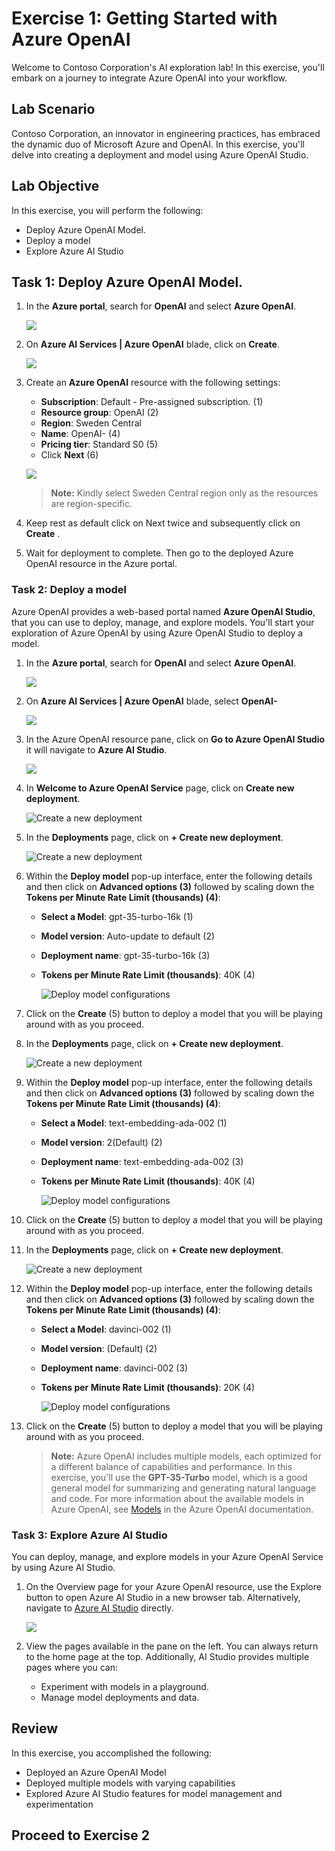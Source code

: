 # Exercise 1: Getting Started with Azure OpenAI

Welcome to Contoso Corporation's AI exploration lab! In this exercise, you'll embark on a journey to integrate Azure OpenAI into your workflow.

## Lab Scenario
 
 Contoso Corporation, an innovator in engineering practices, has embraced the dynamic duo of Microsoft Azure and OpenAI. In this exercise, you'll delve into creating a deployment and model using Azure OpenAI Studio.
  
## Lab Objective

In this exercise, you will perform the following:
- Deploy Azure OpenAI Model.
- Deploy a model
- Explore Azure AI Studio

## Task 1: Deploy Azure OpenAI Model.

1. In the **Azure portal**, search for **OpenAI** and select **Azure OpenAI**.

   ![](media/openai8.png)

2. On **Azure AI Services | Azure OpenAI** blade, click on **Create**.

   ![](media/openai_create.png)

3. Create an **Azure OpenAI** resource with the following settings:
   
    - **Subscription**: Default - Pre-assigned subscription. (1)
    - **Resource group**: OpenAI (2)
    - **Region**: Sweden Central
    - **Name**: OpenAI-<inject key="Deployment ID" enableCopy="false"></inject> (4)
    - **Pricing tier**: Standard S0 (5)
    -  Click **Next** (6)
  
      ![](media/image1012.png)
      
      >**Note:** Kindly select Sweden Central region only as the resources are region-specific.

4. Keep rest as default click on Next twice and subsequently click on **Create** .
5. Wait for deployment to complete. Then go to the deployed Azure OpenAI resource in the Azure portal.

### Task 2: Deploy a model

Azure OpenAI provides a web-based portal named **Azure OpenAI Studio**, that you can use to deploy, manage, and explore models. You'll start your exploration of Azure OpenAI by using Azure OpenAI Studio to deploy a model.

1. In the **Azure portal**, search for **OpenAI** and select **Azure OpenAI**.

   ![](media/openai8.png)

2. On **Azure AI Services | Azure OpenAI** blade, select **OpenAI-<inject key="Deployment ID" enableCopy="false"></inject>**

   ![](media/img2.png)

3. In the Azure OpenAI resource pane, click on **Go to Azure OpenAI Studio** it will navigate to **Azure AI Studio**.

   ![](media/openai_studio.png)
   
5. In **Welcome to Azure OpenAI Service** page, click on **Create new deployment**.

   ![](media/openai-lab01_t2_s2.png "Create a new deployment")

6. In the **Deployments** page, click on **+ Create new deployment**.

   ![](media/openai-lab01_t2_s3.png "Create a new deployment")

7. Within the **Deploy model** pop-up interface, enter the following details and then click on **Advanced options (3)** followed by scaling down the **Tokens per Minute Rate Limit (thousands) (4)**:
    
    - **Select a Model**: gpt-35-turbo-16k (1)
    - **Model version**: Auto-update to default (2)
    - **Deployment name**: gpt-35-turbo-16k (3)
    - **Tokens per Minute Rate Limit (thousands)**: 40K (4)

      ![](media/d345.png "Deploy model configurations")

8. Click on the **Create** (5) button to deploy a model that you will be playing around with as you proceed.

9. In the **Deployments** page, click on **+ Create new deployment**.

   ![](media/openai-lab01_t2_s3.png "Create a new deployment")

10. Within the **Deploy model** pop-up interface, enter the following details and then click on **Advanced options (3)** followed by scaling down the **Tokens per Minute Rate Limit (thousands) (4)**:
    
    - **Select a Model**: text-embedding-ada-002 (1) 
    - **Model version**: 2(Default) (2)
    - **Deployment name**: text-embedding-ada-002 (3)
    - **Tokens per Minute Rate Limit (thousands)**: 40K (4)
  
      ![](media/d1.png "Deploy model configurations")

11. Click on the **Create** (5) button to deploy a model that you will be playing around with as you proceed.

12. In the **Deployments** page, click on **+ Create new deployment**.

      ![](media/openai-lab01_t2_s3.png "Create a new deployment")

13. Within the **Deploy model** pop-up interface, enter the following details and then click on **Advanced options (3)** followed by scaling down the **Tokens per Minute Rate Limit (thousands) (4)**:
    
    - **Select a Model**: davinci-002 (1)
    - **Model version**: (Default) (2)
    - **Deployment name**: davinci-002 (3)
    - **Tokens per Minute Rate Limit (thousands)**: 20K (4)
  
      ![](media/d2.1.png "Deploy model configurations")

14. Click on the **Create** (5) button to deploy a model that you will be playing around with as you proceed.

      >**Note:** Azure OpenAI includes multiple models, each optimized for a different balance of capabilities and performance. In this exercise, you'll use the **GPT-35-Turbo** model, which is a good general model for summarizing and generating natural language and code. For more information about the available models in Azure OpenAI, see [Models](https://learn.microsoft.com/azure/cognitive-services/openai/concepts/models) in the Azure OpenAI documentation.

### Task 3: Explore Azure AI Studio

You can deploy, manage, and explore models in your Azure OpenAI Service by using Azure AI Studio.

1. On the Overview page for your Azure OpenAI resource, use the Explore button to open Azure AI Studio in a new browser tab. Alternatively, navigate to [Azure AI Studio](https://oai.azure.com/) directly.

   ![](media/ai-studio1.png)

1. View the pages available in the pane on the left. You can always return to the home page at the top. Additionally, AI Studio provides multiple pages where you can:

   - Experiment with models in a playground.
   - Manage model deployments and data.

## Review

In this exercise, you accomplished the following:

- Deployed an Azure OpenAI Model
- Deployed multiple models with varying capabilities
- Explored Azure AI Studio features for model management and experimentation

## Proceed to Exercise 2
